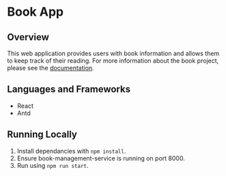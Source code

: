 # Book App
## Overview
This web application provides users with book information and allows them to keep track of their reading. For more information about the book project, please see the [documentation](https://docs.google.com/document/d/1LvHT8xOp4zcBQOKy8d-ObZdpGuUKXOrHFOg9KL4htDU/edit?usp=sharing).

## Languages and Frameworks
- React
- Antd

## Running Locally
1. Install dependancies with ```npm install```.
2. Ensure book-management-service is running on port 8000.
3. Run using ```npm run start```.
